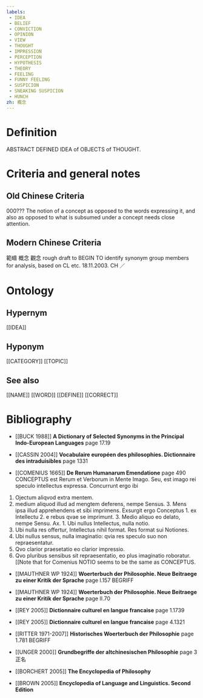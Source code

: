 ```yaml
---
labels: 
 - IDEA
 - BELIEF
 - CONVICTION
 - OPINION
 - VIEW
 - THOUGHT
 - IMPRESSION
 - PERCEPTION
 - HYPOTHESIS
 - THEORY
 - FEELING
 - FUNNY FEELING
 - SUSPICION
 - SNEAKING SUSPICION
 - HUNCH
zh: 概念
---
```


# Definition
ABSTRACT DEFINED IDEA of OBJECTS of THOUGHT.
# Criteria and general notes
## Old Chinese Criteria
000???
The notion of a concept as opposed to the words expressing it, and also as opposed to what is subsumed under a concept needs close attention.
## Modern Chinese Criteria
範疇
概念
觀念
rough draft to BEGIN TO identify synonym group members for analysis, based on CL etc. 18.11.2003. CH ／
# Ontology

## Hypernym
[[IDEA]]
## Hyponym
[[CATEGORY]]
[[TOPIC]]
## See also
[[NAME]]
[[WORD]]
[[DEFINE]]
[[CORRECT]]
# Bibliography
- [[BUCK 1988]]
**A Dictionary of Selected Synonyms in the Principal Indo-European Languages** page 17.19

- [[CASSIN 2004]]
**Vocabulaire européen des philosophies. Dictionnaire des intraduisibles** page 1331

- [[COMENIUS 1665]]
**De Rerum Humanarum Emendatione** page 490
CONCEPTUS est Rerum et Verborum in Mente Imago. Seu, est imago rei speculo intellectus expressa.
Concurrunt ergo ibi
1. Ojectum aliqvod extra mentem.
2. medium aliquod illud ad mengtem deferens, nempe Sensus. 3. Mens ipsa illud apprehendens et sibi imprimens.
Exsurgit ergo Conceptus 1. ex Intellectu 2. e rebus qvae se imprimunt. 3. Medio aliquo eo delato, nempe Sensu.
Ax. 1. Ubi nullus Intellectus, nulla notio.
2. Ubi nulla res offertur, Intellectus nihil format. Res format sui Notiones.
3. Ubi nullus sensus, nulla imaginatio: qvia res speculo suo non repraesentatur.
4. Qvo clarior praesetatio eo clarior impressio. 
5. Qvo pluribus sensibus sit repraesentatio, eo plus imaginatio roboratur.
[[Note that for Comenius NOTIO seems to be the same as CONCEPTUS.
- [[MAUTHNER WP 1924]]
**Woerterbuch der Philosophie. Neue Beitraege zu einer Kritik der Sprache** page I.157
BEGRIFF
- [[MAUTHNER WP 1924]]
**Woerterbuch der Philosophie. Neue Beitraege zu einer Kritik der Sprache** page II.70

- [[REY 2005]]
**Dictionnaire culturel en langue francaise** page 1.1739

- [[REY 2005]]
**Dictionnaire culturel en langue francaise** page 4.1321

- [[RITTER 1971-2007]]
**Historisches Woerterbuch der Philosophie** page 1.781
BEGRIFF
- [[UNGER 2000]]
**Grundbegriffe der altchinesischen Philosophie** page 3
正名
- [[BORCHERT 2005]]
**The Encyclopedia of Philosophy** 

- [[BROWN 2005]]
**Encyclopedia of Language and Linguistics. Second Edition** 
